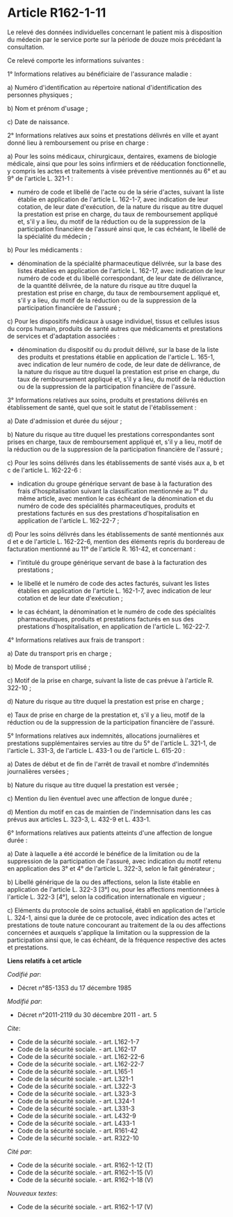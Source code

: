 # Article R162-1-11

Le relevé des données individuelles concernant le patient mis à disposition du médecin par le service porte sur la période de
douze mois précédant la consultation. 

Ce relevé comporte les informations suivantes : 

1° Informations relatives au bénéficiaire de l'assurance maladie : 

a) Numéro d'identification au répertoire national d'identification des personnes physiques ; 

b) Nom et prénom d'usage ; 

c) Date de naissance. 

2° Informations relatives aux soins et prestations délivrés en ville et ayant donné lieu à remboursement ou prise en
charge : 

a) Pour les soins médicaux, chirurgicaux, dentaires, examens de biologie médicale, ainsi que pour les soins infirmiers et de
rééducation fonctionnelle, y compris les actes et traitements à visée préventive mentionnés au 6° et au 9° de l'article L.
321-1 :

- numéro de code et libellé de l'acte ou de la série d'actes, suivant la liste établie en application de l'article L.
162-1-7, avec indication de leur cotation, de leur date d'exécution, de la nature du risque au titre duquel la prestation est
prise en charge, du taux de remboursement appliqué et, s'il y a lieu, du motif de la réduction ou de la suppression de la
participation financière de l'assuré ainsi que, le cas échéant, le libellé de la spécialité du médecin ; 

b) Pour les médicaments :

- dénomination de la spécialité pharmaceutique délivrée, sur la base des listes établies en application de l'article L.
162-17, avec indication de leur numéro de code et du libellé correspondant, de leur date de délivrance, de la quantité
délivrée, de la nature du risque au titre duquel la prestation est prise en charge, du taux de remboursement appliqué et,
s'il y a lieu, du motif de la réduction ou de la suppression de la participation financière de l'assuré ; 

c) Pour les dispositifs médicaux à usage individuel, tissus et cellules issus du corps humain, produits de santé autres que
médicaments et prestations de services et d'adaptation associées :

- dénomination du dispositif ou du produit délivré, sur la base de la liste des produits et prestations établie en
application de l'article L. 165-1, avec indication de leur numéro de code, de leur date de délivrance, de la nature du risque
au titre duquel la prestation est prise en charge, du taux de remboursement appliqué et, s'il y a lieu, du motif de la
réduction ou de la suppression de la participation financière de l'assuré. 

3° Informations relatives aux soins, produits et prestations délivrés en établissement de santé, quel que soit le statut de
l'établissement : 

a) Date d'admission et durée du séjour ; 

b) Nature du risque au titre duquel les prestations correspondantes sont prises en charge, taux de remboursement appliqué et,
s'il y a lieu, motif de la réduction ou de la suppression de la participation financière de l'assuré ; 

c) Pour les soins délivrés dans les établissements de santé visés aux a, b et c de l'article L. 162-22-6 :

- indication du groupe générique servant de base à la facturation des frais d'hospitalisation suivant la classification
mentionnée au 1° du même article, avec mention le cas échéant de la dénomination et du numéro de code des spécialités
pharmaceutiques, produits et prestations facturés en sus des prestations d'hospitalisation en application de l'article L.
162-22-7 ; 

d) Pour les soins délivrés dans les établissements de santé mentionnés aux d et e de l'article L. 162-22-6, mention des
éléments repris du bordereau de facturation mentionné au 11° de l'article R. 161-42, et concernant :

- l'intitulé du groupe générique servant de base à la facturation des prestations ;

- le libellé et le numéro de code des actes facturés, suivant les listes établies en application de l'article L. 162-1-7,
avec indication de leur cotation et de leur date d'exécution ;

- le cas échéant, la dénomination et le numéro de code des spécialités pharmaceutiques, produits et prestations facturés en
sus des prestations d'hospitalisation, en application de l'article L. 162-22-7.

4° Informations relatives aux frais de transport : 

a) Date du transport pris en charge ; 

b) Mode de transport utilisé ; 

c) Motif de la prise en charge, suivant la liste de cas prévue à l'article R. 322-10 ; 

d) Nature du risque au titre duquel la prestation est prise en charge ; 

e) Taux de prise en charge de la prestation et, s'il y a lieu, motif de la réduction ou de la suppression de la participation
financière de l'assuré. 

5° Informations relatives aux indemnités, allocations journalières et prestations supplémentaires servies au titre du 5° de
l'article L. 321-1, de l'article L. 331-3, de l'article L. 433-1 ou de l'article L. 615-20 : 

a) Dates de début et de fin de l'arrêt de travail et nombre d'indemnités journalières versées ; 

b) Nature du risque au titre duquel la prestation est versée ; 

c) Mention du lien éventuel avec une affection de longue durée ; 

d) Mention du motif en cas de maintien de l'indemnisation dans les cas prévus aux articles L. 323-3, 
L. 432-9 et L. 433-1.

6° Informations relatives aux patients atteints d'une affection de longue durée : 

a) Date à laquelle a été accordé le bénéfice de la limitation ou de la suppression de la participation de l'assuré, avec
indication du motif retenu en application des 3° et 4° de l'article L. 322-3, selon le fait générateur ; 

b) Libellé générique de la ou des affections, selon la liste établie en application de l'article L. 322-3 [3°] ou, pour les
affections mentionnées à l'article L. 322-3 [4°], selon la codification internationale en vigueur ; 

c) Eléments du protocole de soins actualisé, établi en application de l'article L. 324-1, ainsi que la durée de ce protocole,
avec indication des actes et prestations de toute nature concourant au traitement de la ou des affections concernées et
auxquels s'applique la limitation ou la suppression de la participation ainsi que, le cas échéant, de la fréquence respective
des actes et prestations.

**Liens relatifs à cet article**

_Codifié par_:

  - Décret n°85-1353 du 17 décembre 1985

_Modifié par_:

  - Décret n°2011-2119 du 30 décembre 2011 - art. 5

_Cite_:

  - Code de la sécurité sociale. - art. L162-1-7
  - Code de la sécurité sociale. - art. L162-17
  - Code de la sécurité sociale. - art. L162-22-6
  - Code de la sécurité sociale. - art. L162-22-7
  - Code de la sécurité sociale. - art. L165-1
  - Code de la sécurité sociale. - art. L321-1
  - Code de la sécurité sociale. - art. L322-3
  - Code de la sécurité sociale. - art. L323-3
  - Code de la sécurité sociale. - art. L324-1
  - Code de la sécurité sociale. - art. L331-3
  - Code de la sécurité sociale. - art. L432-9
  - Code de la sécurité sociale. - art. L433-1
  - Code de la sécurité sociale. - art. R161-42
  - Code de la sécurité sociale. - art. R322-10

_Cité par_:

  - Code de la sécurité sociale. - art. R162-1-12 (T)
  - Code de la sécurité sociale. - art. R162-1-15 (V)
  - Code de la sécurité sociale. - art. R162-1-18 (V)

_Nouveaux textes_:

  - Code de la sécurité sociale. - art. R162-1-17 (V)
